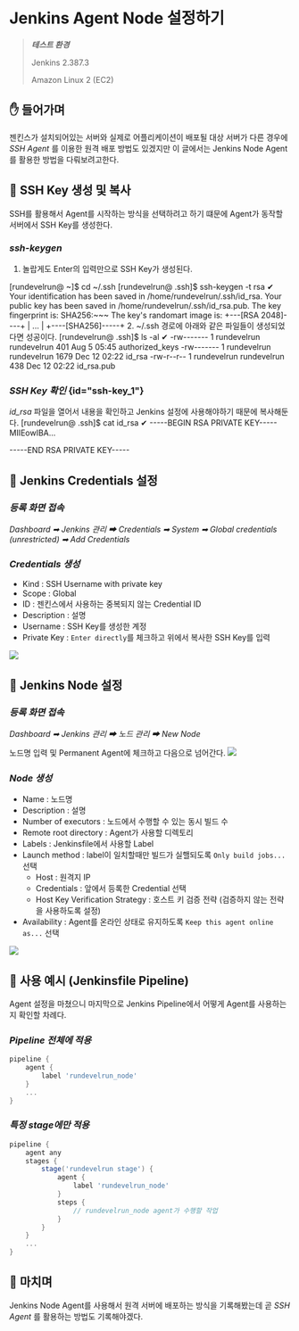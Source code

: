 # Jenkins Agent Node 설정하기

> ***테스트 환경***
>
> Jenkins 2.387.3
>
> Amazon Linux 2 (EC2) 

## ✋ 들어가며
젠킨스가 설치되어있는 서버와 실제로 어플리케이션이 배포될 대상 서버가 다른 경우에 _SSH Agent_ 를 이용한 원격 배포 방법도 있겠지만 이 글에서는 Jenkins Node Agent를 활용한 방법을 다뤄보려고한다.


## 🔑 SSH Key 생성 및 복사
SSH를 활용해서 Agent를 시작하는 방식을 선택하려고 하기 떄문에 Agent가 동작할 서버에서 SSH Key를 생성한다. 

### ***ssh-keygen***
1. 놀랍게도 Enter의 입력만으로 SSH Key가 생성된다.
<code-block lang="sh">
[rundevelrun@ ~]$ cd ~/.ssh
[rundevelrun@ .ssh]$ ssh-keygen -t rsa
</code-block>
<code-block lang="sh">
✔
Your identification has been saved in /home/rundevelrun/.ssh/id_rsa.
Your public key has been saved in /home/rundevelrun/.ssh/id_rsa.pub.
The key fingerprint is:
SHA256:~~~
The key's randomart image is:
+---[RSA 2048]----+
| ...             |
+----[SHA256]-----+
</code-block>
2. ~/.ssh 경로에 아래와 같은 파일들이 생성되었다면 성공이다.
<code-block lang="sh">
[rundevelrun@ .ssh]$ ls -al
</code-block>
<code-block lang="sh">
✔
-rw------- 1 rundevelrun rundevelrun  401 Aug  5 05:45 authorized_keys
-rw------- 1 rundevelrun rundevelrun 1679 Dec 12 02:22 id_rsa
-rw-r--r-- 1 rundevelrun rundevelrun  438 Dec 12 02:22 id_rsa.pub
</code-block>

### ***SSH Key 확인*** {id="ssh-key_1"}
*id_rsa* 파일을 열어서 내용을 확인하고 Jenkins 설정에 사용해야하기 때문에 복사해둔다.
<code-block lang="sh">
[rundevelrun@ .ssh]$ cat id_rsa
</code-block>
<code-block lang="sh">
✔
-----BEGIN RSA PRIVATE KEY-----
MIIEowIBA...


-----END RSA PRIVATE KEY-----
</code-block>

## 🔐 Jenkins Credentials 설정

### ***등록 화면 접속***
*Dashboard ➡ Jenkins 관리 ➡ Credentials  ➡  System ➡ Global credentials (unrestricted) ➡ Add Credentials*

### ***Credentials 생성***
- Kind : SSH Username with private key
- Scope : Global
- ID : 젠킨스에서 사용하는 중복되지 않는 Credential ID
- Description : 설명
- Username : SSH Key를 생성한 계정
- Private Key : `Enter directly`를 체크하고 위에서 복사한 SSH Key를 입력

![](20241212_144903.png)

## 💼 Jenkins Node 설정

### ***등록 화면 접속***
*Dashboard ➡ Jenkins 관리 ➡ 노드 관리  ➡  New Node*

노드명 입력 및 Permanent Agent에 체크하고 다음으로 넘어간다.
![](20241212_150059.png)

### ***Node 생성***
- Name : 노드명
- Description : 설명
- Number of executors : 노드에서 수행할 수 있는 동시 빌드 수
- Remote root directory : Agent가 사용할 디렉토리
- Labels : Jenkinsfile에서 사용할 Label
- Launch method : label이 일치할때만 빌드가 실핼되도록 `Only build jobs...` 선택
  - Host : 원격지 IP
  - Credentials : 앞에서 등록한 Credential 선택
  - Host Key Verification Strategy : 호스트 키 검증 전략 (검증하지 않는 전략을 사용하도록 설정)
- Availability : Agent를 온라인 상태로 유지하도록 `Keep this agent online as...` 선택

![](20241212_153946.png)

## 📌 사용 예시 (Jenkinsfile Pipeline)
Agent 설정을 마쳤으니 마지막으로 Jenkins Pipeline에서 어떻게 Agent를 사용하는지 확인할 차례다.

### ***Pipeline 전체에 적용***
```Groovy
pipeline {
    agent {
        label 'rundevelrun_node'
    }
    ...
}
```

### ***특정 stage에만 적용***
```Groovy
pipeline {
    agent any
    stages {
        stage('rundevelrun stage') {
            agent {
                label 'rundevelrun_node'
            }
            steps {
                // rundevelrun_node agent가 수행할 작업
            }
        }
    }
    ...
}
```

## 👋 마치며
Jenkins Node Agent를 사용해서 원격 서버에 배포하는 방식을 기록해봤는데 곧  _SSH Agent_ 를 활용하는 방법도 기록해야겠다.

<br/>

<s id="adsense-bar"></s>